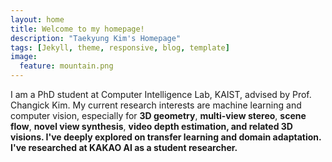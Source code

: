 ```yaml
---
layout: home
title: Welcome to my homepage!
description: "Taekyung Kim's Homepage"
tags: [Jekyll, theme, responsive, blog, template]
image:
  feature: mountain.png
---
```


<p>I am a PhD student at Computer Intelligence Lab, KAIST, advised by Prof. Changick Kim. My current research interests are machine learning and computer vision, especially for <b> 3D geometry</b>, <b>multi-view stereo</b>, <b>scene flow</b>, <b>novel view synthesis</b>, <b>video depth estimation, and related 3D visions. I've deeply explored on <b>transfer learning</b> and <b>domain adaptation</b>. I've researched at KAKAO AI as a student researcher. </p>
